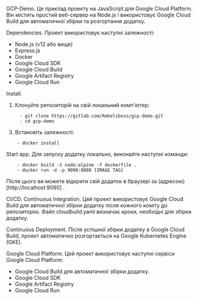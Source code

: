 GCP-Demo.
 Це приклад проекту на JavaScript для Google Cloud Platform. Він містить простий веб-сервер на Node.js і використовує Google Cloud Build для автоматичної збірки та розгортання додатку.

Dependencies.
 Проект використовує наступні залежності:
 - Node.js (v12 або вище)
 - Express.js
 - Docker
 - Google Cloud SDK
 - Google Cloud Build
 - Google Artifact Registry
 - Google Cloud Run 

Install.
 1. Клонуйте репозиторій на свій локальний комп'ютер:

```
     - git clone https://gitlab.com/Rebelsboss/gcp-demo.git
     - cd gcp-demo
```

 3. Встановіть залежності:
    
 ```
     - docker install
```

Start app.
 Для запуску додатку локально, виконайте наступні команди:

 ```
     - docker build -t node:alpine -f dockerfile .
     - docker run -d -p 9090:8080 [IMAGE TAG]
```

Після цього ви можете відкрити свій додаток в браузері за (адресою)[http://localhost:9090] .

CI/CD.
 Continuous Integration.
Цей проект використовує Google Cloud Build для автоматичної збірки додатку після кожного коміту до репозиторію. Файл cloudbuild.yaml визначає кроки, необхідні для збірки додатку.

 Continuous Deployment.
Після успішної збірки додатку в Google Cloud Build, проект автоматично розгортається на Google Kubernetes Engine (GKE).

 Google Cloud Platform.
Цей проект використовує наступні сервіси Google Cloud Platform:
  - Google Cloud Build для автоматичної збірки додатку.
  - Google Cloud SDK
  - Google Artifact Registry
  - Google Cloud Run 
